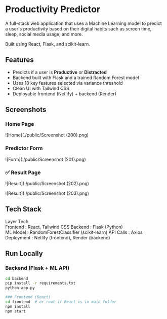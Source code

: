 # Productivity Predictor

A full-stack web application that uses a Machine Learning model to predict a user's productivity based on their digital habits such as screen time, sleep, social media usage, and more.

Built using React, Flask, and scikit-learn.

## Features

- Predicts if a user is **Productive** or **Distracted**
- Backend built with Flask and a trained Random Forest model
- Uses 10 key features selected via variance threshold
- Clean UI with Tailwind CSS
- Deployable frontend (Netlify) + backend (Render)

## Screenshots

###  Home Page
![Home](./public/Screenshot (200).png)

###  Predictor Form
![Form](./public/Screenshot (201).png)

### ✅ Result Page
![Result](./public/Screenshot (202).png)

![Result](./public/Screenshot (203).png)


## Tech Stack

 Layer           Tech                
 Frontend    :   React, Tailwind CSS 
 Backend     :   Flask (Python)      
 ML Model    :   RandomForestClassifier (scikit-learn) 
 API Calls   :   Axios               
 Deployment  :   Netlify (frontend), Render (backend) 


## Run Locally

### Backend (Flask + ML API)

```bash
cd backend
pip install -r requirements.txt
python app.py

### Frontend (React)
cd frontend  # or root if React is in main folder
npm install
npm start
